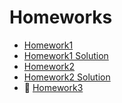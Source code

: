 # Homeworks

* [Homework1](Homework1.md)
* [Homework1 Solution](Solution/Homework1-Solution.md)
* [Homework2](HW2.md)
* [Homework2 Solution](https://github.com/AppliedMechanicsLab/ENGN0310/blob/158ded5c78f02cf3f7c8ff40af97a77ee0b327d9/Homeworks/HW2_Solutions.md)
* :construction: [Homework3](HW3.md)
